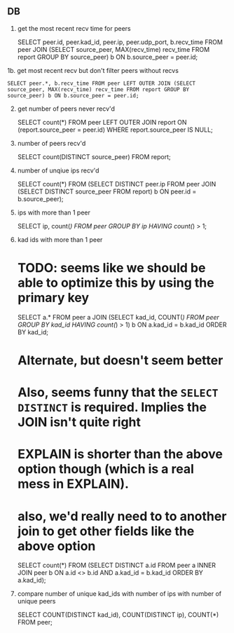 

## DB

1. get the most recent recv time for peers

    SELECT peer.id, peer.kad_id, peer.ip, peer.udp_port, b.recv_time FROM peer JOIN (SELECT source_peer, MAX(recv_time) recv_time FROM report GROUP BY source_peer) b ON b.source_peer = peer.id;

1b. get most recent recv but don't filter peers without recvs

    SELECT peer.*, b.recv_time FROM peer LEFT OUTER JOIN (SELECT source_peer, MAX(recv_time) recv_time FROM report GROUP BY source_peer) b ON b.source_peer = peer.id;

2. get number of peers never recv'd

    SELECT count(*) FROM peer LEFT OUTER JOIN report ON (report.source_peer = peer.id) WHERE report.source_peer IS NULL;

3. number of peers recv'd

    SELECT count(DISTINCT source_peer) FROM report;

4. number of unqiue ips recv'd

    SELECT count(*) FROM (SELECT DISTINCT peer.ip FROM peer JOIN (SELECT DISTINCT source_peer FROM report) b ON peer.id = b.source_peer);

5. ips with more than 1 peer

    SELECT ip, count(*) FROM peer GROUP BY ip HAVING count(*) > 1;

6. kad ids with more than 1 peer

    # TODO: seems like we should be able to optimize this by using the primary key

    SELECT a.* FROM peer a JOIN (SELECT kad_id, COUNT(*) FROM peer GROUP BY kad_id HAVING count(*) > 1) b ON a.kad_id = b.kad_id ORDER BY kad_id;

    # Alternate, but doesn't seem better
    # Also, seems funny that the `SELECT DISTINCT` is required. Implies the JOIN isn't quite right
    # EXPLAIN is shorter than the above option though (which is a real mess in EXPLAIN).
    # also, we'd really need to to another join to get other fields like the above option
    SELECT count(*) FROM (SELECT DISTINCT a.id FROM peer a INNER JOIN peer b ON a.id <> b.id AND a.kad_id = b.kad_id ORDER BY a.kad_id);

7. compare number of unique kad_ids with number of ips with number of unique peers

    SELECT COUNT(DISTINCT kad_id), COUNT(DISTINCT ip), COUNT(*) FROM peer;

